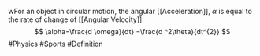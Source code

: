 wFor an object in circular motion, the angular [[Acceleration]], $\alpha$ is equal to the rate of change of [[Angular Velocity]]:
$$
\alpha=\frac{d \omega}{dt} =\frac{d ^2\theta}{dt^{2}} 
$$
#Physics #Sports #Definition